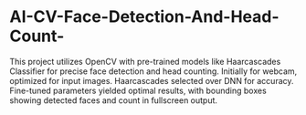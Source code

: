 # AI-CV-Face-Detection-And-Head-Count-
This project utilizes OpenCV with pre-trained models like Haarcascades Classifier for precise face detection and head counting. Initially for webcam, optimized for input images. Haarcascades selected over DNN for accuracy. Fine-tuned parameters yielded optimal results, with bounding boxes showing detected faces and count in fullscreen output.
